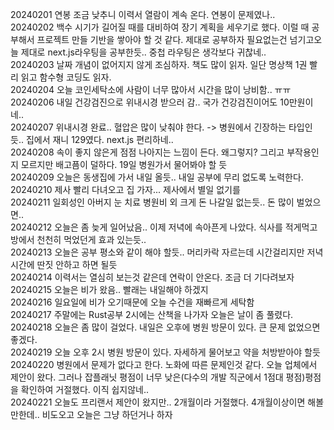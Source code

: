 20240201 연봉 조금 낮추니 이력서 열람이 계속 온다. 연봉이 문제였나..  
20240202 백수 시기가 길어질 때를 대비하여 장기 계획을 세우기로 했다. 이럴 때 공부해서 프로젝트 만들 기반을 쌓아야 할 것 같다. 제대로 공부하자 필요없는건 넘기고오늘 제대로 next.js라우팅을 공부한듯.. 중첩 라우팅은 생각보다 귀찮네..  
20240203 날짜 개념이 없어지지 않게 조심하자. 책도 많이 읽자. 일단 명상책 1권 빨리 읽고 함수형 코딩도 읽자.  
20240204 오늘 코인세탁소에 사람이 너무 많아서 시간을 많이 낭비함.. ㅠㅠ  
20240206 내일 건강검진으로 위내시경 받으러 감.. 국가 건강검진이어도 10만원이네..   
20240207 위내시경 완료.. 혈압은 많이 낮춰야 한다. -> 병원에서 긴장하는 타입인듯.. 집에서 재니 129였다. next.js 편리하네..  
20240208 속이 좋지 않은게 점점 나아지는 느낌이 든다. 왜그렇지? 그리고 부작용인지 모르지만 배고픔이 덜하다. 19일 병원가서 물어봐야 할 듯  
20240209 오늘은 동생집에 가서 내일 올듯.. 내일 공부에 무리 없도록 노력한다.  
20240210 제사 빨리 다녀오고 집 가자... 제사에서 별일 없기를  
20240211 일회성인 아버지 눈 치료 병원비 외 크게 돈 나갈일 없는듯.. 돈 많이 벌었으면..  
20240212 오늘은 좀 늦게 일어났음.. 이제 저녁에 속아픈게 나았다. 식사를 적게먹고 방에서 천천히 먹었던게 효과 있는듯..  
20240213 오늘은 공부 평소와 같이 해야 할듯.. 머리카락 자르는데 시간걸리지만 저녁시간에 딴짓 안하고 하면 될듯  
20240214 이력서는 열심히 보는것 같은데 연락이 안온다. 조금 더 기다려보자  
20240215 오늘은 비가 왔음.. 빨래는 내일해야 하겠지  
20240216 일요일에 비가 오기때문에 오늘 수건을 재빠르게 세탁함  
20240217 주말에는 Rust공부 2시에는 산책을 나가자 오늘은 날이 좀 풀렸다.  
20240218 오늘은 좀 많이 걸었다. 내일은 오후에 병원 방문이 있다. 큰 문제 없었으면 좋겠다.  
20240219 오늘 오후 2시 병원 방문이 있다. 자세하게 물어보고 약을 처방받아야 할듯  
20240220 병원에서 문제가 없다고 한다. 노화에 따른 문제인것 같다. 오늘 업체에서 제안이 왔다. 그러나 잡플래닛 평점이 너무 낮은(다수의 개발 직군에서 1점대 평점)평점을 확인하여 거절했다. 이직 쉽지않네..  
20240221 오늘도 프리랜서 제안이 왔지만.. 2개월이라 거절했다. 4개월이상이면 해볼만한데.. 비도오고 오늘은 그냥 하던거나 하자